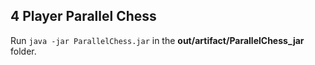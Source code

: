 ## 4 Player Parallel Chess

Run `java -jar ParallelChess.jar` in the **out/artifact/ParallelChess_jar** folder.